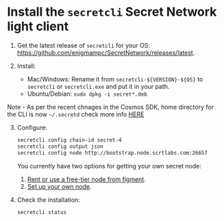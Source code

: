 # Install the `secretcli` Secret Network light client

1. Get the latest release of `secretcli` for your OS: https://github.com/enigmampc/SecretNetwork/releases/latest.

2) Install:

   - Mac/Windows: Rename it from `secretcli-${VERSION}-${OS}` to `secretcli` or `secretcli.exe` and put it in your path.
   - Ubuntu/Debian: `sudo dpkg -i secret*.deb`

Note - As per the recent chnages in the Cosmos SDK, home directory for the CLI is now `~/.secretd` check more info [HERE](https://github.com/scrtlabs/SupernovaDocs/blob/master/app%20developers/cli.md)

3) Configure:

   ```bash
   secretcli config chain-id secret-4
   secretcli config output json
   secretcli config node http://bootstrap.node.scrtlabs.com:26657
   ```

   You currently have two options for getting your own secret node:
   1. [Rent or use a free-tier node from figment](https://datahub.figment.io/services/secret).
   2. [Set up your own node](node-guides/run-full-node-mainnet.md).

4) Check the installation:

   ```bash
   secretcli status
   ```
